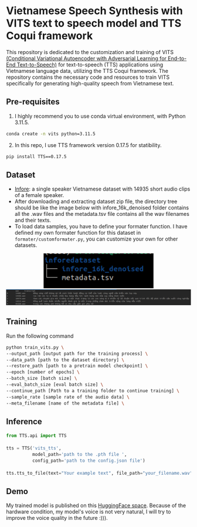 # Vietnamese Speech Synthesis with VITS text to speech model and TTS Coqui framework

This repository is dedicated to the customization and training of VITS [(Conditional Variational Autoencoder with Adversarial Learning for End-to-End Text-to-Speech)](https://arxiv.org/abs/2106.06103) for text-to-speech (TTS) applications using Vietnamese language data, utilizing the TTS Coqui framework.
The repository contains the necessary code and resources to train VITS specifically for generating high-quality speech from Vietnamese text. 


## Pre-requisites
1. I highly recommend you to use conda virtual environment, with Python 3.11.5.
```bash
conda create -n vits python=3.11.5
```
2. In this repo, I use TTS framework version 0.17.5 for statibility.
```bash
pip install TTS==0.17.5
```

## Dataset 
- [Infore](https://huggingface.co/datasets/ntt123/infore/blob/main/infore_16k_denoised.zip): a single speaker Vietnamese dataset with 14935 short audio clips of a female speaker.
- After downloading and extracting dataset zip file, the directory tree should be like the image below with infore_16k_denoised folder contains all the .wav files and the metadata.tsv file contains all the wav filenames and their texts.
- To load data samples, you have to define your formater function. I have defined my own formater function for this dataset in `formater/customformater.py`, you can customize your own for other datasets.

<div align="center">
<img src="imgs/infore_tree.png" width=300>
<img src="imgs/metadata.png" >
</div>


## Training
Run the following command
```bash
python train_vits.py \
--output_path [output path for the training process] \
--data_path [path to the dataset directory] \
--restore_path [path to a pretrain model checkpoint] \ 
--epoch [number of epochs] \
--batch_size [batch size] \
--eval_batch_size [eval batch size] \ 
--continue_path [Path to a training folder to continue training] \
--sample_rate [sample rate of the audio data] \
--meta_filename [name of the metadata file] \ 
```

## Inference
```python
from TTS.api import TTS

tts = TTS('vits_tts',
          model_path='path to the .pth file ',
          config_path='path to the config.json file')

tts.tts_to_file(text="Your example text", file_path="your_filename.wav")
```

## Demo
My trained model is published on this [HuggingFace space](https://huggingface.co/spaces/chnk58hoang/VietnameseVITS). Because of the hardware condition, my model's voice is not very natural, I will try to improve the voice quality in the future :))).
